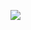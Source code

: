 ![](http://github-profile-summary-cards.vercel.app/api/cards/productive-time?username={AfgunIsGun}&theme={gruvbox}) 
